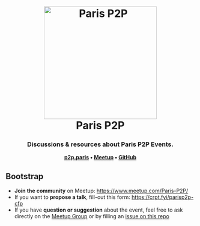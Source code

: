 <h1 align="center">
  <img src="https://p2p.paris/img/paris_p2p.svg" alt="Paris P2P" height="300px" /><br/>
  Paris P2P
</h1>

<h3 align="center">Discussions & resources about Paris P2P Events.</h3>

<p align="center"><b>
    <a href="https://p2p.paris">p2p.paris</a> •
    <a href="https://www.meetup.com/Paris-P2P/">Meetup</a> •
    <a href="https://github.com/parisp2p">GitHub</a>
</b></p>

## Bootstrap

* **Join the community** on Meetup: https://www.meetup.com/Paris-P2P/
* If you want to **propose a talk**, fill-out this form: https://crpt.fyi/parisp2p-cfp
* If you have **question or suggestion** about the event, feel free to ask directly on the [Meetup Group](https://www.meetup.com/Paris-P2P/) or by filling an [issue on this repo](https://github.com/parisp2p/events/issues)
